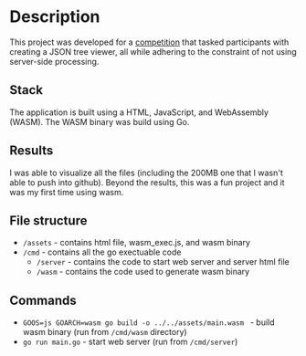 # Description

This project was developed for a [competition](https://github.com/codante-io/rinha-frontend) that tasked participants with creating a JSON tree viewer, all while adhering to the constraint of not using server-side processing.

## Stack

The application is built using a HTML, JavaScript, and WebAssembly (WASM). The WASM binary was build using Go.

## Results

I was able to visualize all the files (including the 200MB one that I wasn't able to push into github).
Beyond the results, this was a fun project and it was my first time using wasm.

## File structure

- `/assets` - contains html file, wasm_exec.js, and wasm binary
- `/cmd` - contains all the go exectuable code
  - `/server` - contains the code to start web server and server html file
  - `/wasm` - contains the code used to generate wasm binary

## Commands

- `GOOS=js GOARCH=wasm go build -o ../../assets/main.wasm ` - build wasm binary (run from `/cmd/wasm` directory)
- `go run main.go` - start web server (run from `/cmd/server`)
